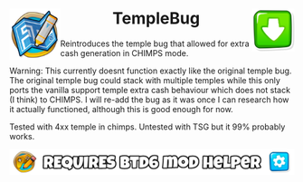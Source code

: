 <h1 align="center">
<a href="https://github.com/iXendeRouS/TempleBug/releases/latest/download/TempleBug.dll">
    <img align="left" alt="Icon" height="90" src="Icon.png">
    <img align="right" alt="Download" height="75" src="https://raw.githubusercontent.com/gurrenm3/BTD-Mod-Helper/master/BloonsTD6%20Mod%20Helper/Resources/DownloadBtn.png">
</a>
TempleBug
</h1>

Reintroduces the temple bug that allowed for extra cash generation in CHIMPS mode.

Warning: This currently doesnt function exactly like the original temple bug. The original temple bug could stack with multiple temples while this only ports the vanilla support temple extra cash behaviour which does not stack (I think) to CHIMPS. I will re-add the bug as it was once I can research how it actually functioned, although this is good enough for now.

Tested with 4xx temple in chimps. Untested with TSG but it 99% probably works.

[![Requires BTD6 Mod Helper](https://raw.githubusercontent.com/gurrenm3/BTD-Mod-Helper/master/banner.png)](https://github.com/gurrenm3/BTD-Mod-Helper#readme)
